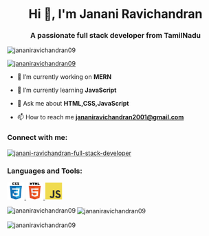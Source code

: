 <h1 align="center">Hi 👋, I'm Janani Ravichandran</h1>
<h3 align="center">A passionate full stack developer from TamilNadu</h3>

<p align="left"> <img src="https://komarev.com/ghpvc/?username=jananiravichandran09&label=Profile%20views&color=0e75b6&style=flat" alt="jananiravichandran09" /> </p>

<p align="left"> <a href="https://github.com/ryo-ma/github-profile-trophy"><img src="https://github-profile-trophy.vercel.app/?username=jananiravichandran09" alt="jananiravichandran09" /></a> </p>

- 🔭 I’m currently working on **MERN**

- 🌱 I’m currently learning **JavaScript**

- 💬 Ask me about **HTML,CSS,JavaScript**

- 📫 How to reach me **jananiravichandran2001@gmail.com**

<h3 align="left">Connect with me:</h3>
<p align="left">
<a href="https://linkedin.com/in/janani-ravichandran-full-stack-developer" target="blank"><img align="center" src="https://raw.githubusercontent.com/rahuldkjain/github-profile-readme-generator/master/src/images/icons/Social/linked-in-alt.svg" alt="janani-ravichandran-full-stack-developer" height="30" width="40" /></a>
</p>

<h3 align="left">Languages and Tools:</h3>
<p align="left"> <a href="https://www.w3schools.com/css/" target="_blank" rel="noreferrer"> <img src="https://raw.githubusercontent.com/devicons/devicon/master/icons/css3/css3-original-wordmark.svg" alt="css3" width="40" height="40"/> </a> <a href="https://www.w3.org/html/" target="_blank" rel="noreferrer"> <img src="https://raw.githubusercontent.com/devicons/devicon/master/icons/html5/html5-original-wordmark.svg" alt="html5" width="40" height="40"/> </a> <a href="https://developer.mozilla.org/en-US/docs/Web/JavaScript" target="_blank" rel="noreferrer"> <img src="https://raw.githubusercontent.com/devicons/devicon/master/icons/javascript/javascript-original.svg" alt="javascript" width="40" height="40"/> </a> </p>

<p><img align="left" src="https://github-readme-stats.vercel.app/api/top-langs?username=jananiravichandran09&show_icons=true&locale=en&layout=compact" alt="jananiravichandran09" /></p>

<p>&nbsp;<img align="center" src="https://github-readme-stats.vercel.app/api?username=jananiravichandran09&show_icons=true&locale=en" alt="jananiravichandran09" /></p>

<p><img align="center" src="https://github-readme-streak-stats.herokuapp.com/?user=jananiravichandran09&" alt="jananiravichandran09" /></p>

